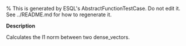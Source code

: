 % This is generated by ESQL's AbstractFunctionTestCase. Do not edit it. See ../README.md for how to regenerate it.

**Description**

Calculates the l1 norm between two dense_vectors.

